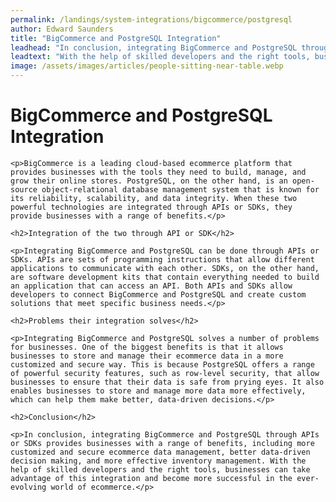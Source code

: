 ```yaml
---
permalink: /landings/system-integrations/bigcommerce/postgresql
author: Edward Saunders
title: "BigCommerce and PostgreSQL Integration"
leadhead: "In conclusion, integrating BigCommerce and PostgreSQL through APIs or SDKs provides businesses with a range of benefits, including more customized and secure ecommerce data management, better data-driven decision making, and more effective inventory management"
leadtext: "With the help of skilled developers and the right tools, businesses can take advantage of this integration and become more successful in the ever-evolving world of ecommerce."
image: /assets/images/articles/people-sitting-near-table.webp
---
```

<div class="arttext">	<h1>BigCommerce and PostgreSQL Integration</h1>

	<p>BigCommerce is a leading cloud-based ecommerce platform that provides businesses with the tools they need to build, manage, and grow their online stores. PostgreSQL, on the other hand, is an open-source object-relational database management system that is known for its reliability, scalability, and data integrity. When these two powerful technologies are integrated through APIs or SDKs, they provide businesses with a range of benefits.</p>

	<h2>Integration of the two through API or SDK</h2>

	<p>Integrating BigCommerce and PostgreSQL can be done through APIs or SDKs. APIs are sets of programming instructions that allow different applications to communicate with each other. SDKs, on the other hand, are software development kits that contain everything needed to build an application that can access an API. Both APIs and SDKs allow developers to connect BigCommerce and PostgreSQL and create custom solutions that meet specific business needs.</p>

	<h2>Problems their integration solves</h2>

	<p>Integrating BigCommerce and PostgreSQL solves a number of problems for businesses. One of the biggest benefits is that it allows businesses to store and manage their ecommerce data in a more customized and secure way. This is because PostgreSQL offers a range of powerful security features, such as row-level security, that allow businesses to ensure that their data is safe from prying eyes. It also enables businesses to store and manage more data more effectively, which can help them make better, data-driven decisions.</p>

	<h2>Conclusion</h2>

	<p>In conclusion, integrating BigCommerce and PostgreSQL through APIs or SDKs provides businesses with a range of benefits, including more customized and secure ecommerce data management, better data-driven decision making, and more effective inventory management. With the help of skilled developers and the right tools, businesses can take advantage of this integration and become more successful in the ever-evolving world of ecommerce.</p>

</div>